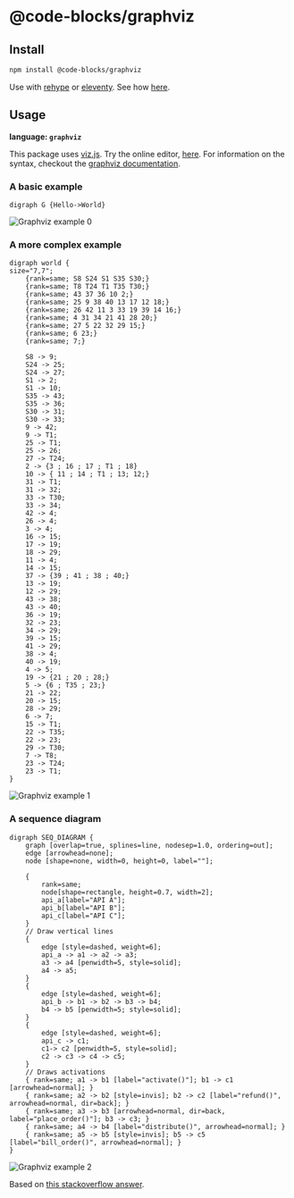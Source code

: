 # @code-blocks/graphviz

## Install

```bash
npm install @code-blocks/graphviz
```

Use with [rehype](https://github.com/rehypejs/rehype) or [eleventy](https://www.11ty.dev/). See how [here](https://github.com/idris-maps/code-blocks).

## Usage

**language: `graphviz`**

This package uses [viz.js](https://github.com/mdaines/viz.js). Try the online editor, [here](http://viz-js.com/). For information on the syntax, checkout the [graphviz documentation](https://graphviz.org/).

### A basic example

```
digraph G {Hello->World}
```

![Graphviz example 0](https://raw.githubusercontent.com/idris-maps/code-blocks/master/assets/example_graphviz(0).png)


### A more complex example

```
digraph world {
size="7,7";
	{rank=same; S8 S24 S1 S35 S30;}
	{rank=same; T8 T24 T1 T35 T30;}
	{rank=same; 43 37 36 10 2;}
	{rank=same; 25 9 38 40 13 17 12 18;}
	{rank=same; 26 42 11 3 33 19 39 14 16;}
	{rank=same; 4 31 34 21 41 28 20;}
	{rank=same; 27 5 22 32 29 15;}
	{rank=same; 6 23;}
	{rank=same; 7;}

	S8 -> 9;
	S24 -> 25;
	S24 -> 27;
	S1 -> 2;
	S1 -> 10;
	S35 -> 43;
	S35 -> 36;
	S30 -> 31;
	S30 -> 33;
	9 -> 42;
	9 -> T1;
	25 -> T1;
	25 -> 26;
	27 -> T24;
	2 -> {3 ; 16 ; 17 ; T1 ; 18}
	10 -> { 11 ; 14 ; T1 ; 13; 12;}
	31 -> T1;
	31 -> 32;
	33 -> T30;
	33 -> 34;
	42 -> 4;
	26 -> 4;
	3 -> 4;
	16 -> 15;
	17 -> 19;
	18 -> 29;
	11 -> 4;
	14 -> 15;
	37 -> {39 ; 41 ; 38 ; 40;}
	13 -> 19;
	12 -> 29;
	43 -> 38;
	43 -> 40;
	36 -> 19;
	32 -> 23;
	34 -> 29;
	39 -> 15;
	41 -> 29;
	38 -> 4;
	40 -> 19;
	4 -> 5;
	19 -> {21 ; 20 ; 28;}
	5 -> {6 ; T35 ; 23;}
	21 -> 22;
	20 -> 15;
	28 -> 29;
	6 -> 7;
	15 -> T1;
	22 -> T35;
	22 -> 23;
	29 -> T30;
	7 -> T8;
	23 -> T24;
	23 -> T1;
}
```

![Graphviz example 1](https://raw.githubusercontent.com/idris-maps/code-blocks/master/assets/example_graphviz(1).png)

### A sequence diagram 

```
digraph SEQ_DIAGRAM {
    graph [overlap=true, splines=line, nodesep=1.0, ordering=out];
    edge [arrowhead=none];
    node [shape=none, width=0, height=0, label=""];

    {
        rank=same;
        node[shape=rectangle, height=0.7, width=2];
        api_a[label="API A"];
        api_b[label="API B"];
        api_c[label="API C"];
    }
    // Draw vertical lines
    {
        edge [style=dashed, weight=6];
        api_a -> a1 -> a2 -> a3;
        a3 -> a4 [penwidth=5, style=solid];
        a4 -> a5;
    }
    {
        edge [style=dashed, weight=6];
        api_b -> b1 -> b2 -> b3 -> b4;
        b4 -> b5 [penwidth=5; style=solid];
    }
    {
        edge [style=dashed, weight=6];
        api_c -> c1;
        c1-> c2 [penwidth=5, style=solid];
        c2 -> c3 -> c4 -> c5;
    }
    // Draws activations
    { rank=same; a1 -> b1 [label="activate()"]; b1 -> c1 [arrowhead=normal]; }
    { rank=same; a2 -> b2 [style=invis]; b2 -> c2 [label="refund()", arrowhead=normal, dir=back]; }
    { rank=same; a3 -> b3 [arrowhead=normal, dir=back, label="place_order()"]; b3 -> c3; }
    { rank=same; a4 -> b4 [label="distribute()", arrowhead=normal]; }
    { rank=same; a5 -> b5 [style=invis]; b5 -> c5 [label="bill_order()", arrowhead=normal]; }
}
```

![Graphviz example 2](https://raw.githubusercontent.com/idris-maps/code-blocks/master/assets/example_graphviz(2).png)

Based on [this stackoverflow answer](https://stackoverflow.com/questions/1491322/graphviz-top-to-bottom-and-left-to-right).